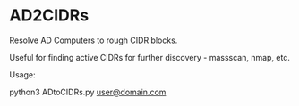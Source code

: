 # AD2CIDRs
Resolve AD Computers to rough CIDR blocks.

Useful for finding active CIDRs for further discovery - massscan, nmap, etc.

Usage:

python3 ADtoCIDRs.py <Domain Controller IP> <domain> <user@domain.com> <password>
